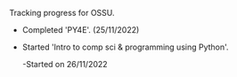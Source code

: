 Tracking progress for OSSU.


- Completed 'PY4E'. (25/11/2022)

- Started 'Intro to comp sci & programming using Python'.
  
    -Started on 26/11/2022
